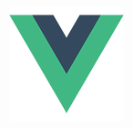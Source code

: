 <img src="https://github.com/wucheng818/tstest/raw/master/src/assets/logo.png" style="text-align:center">
